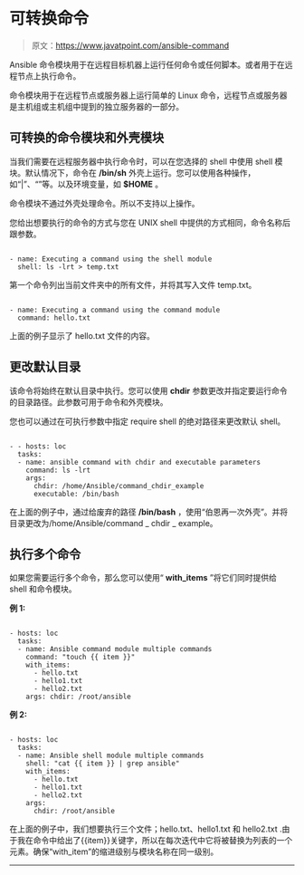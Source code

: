 # 可转换命令

> 原文：<https://www.javatpoint.com/ansible-command>

Ansible 命令模块用于在远程目标机器上运行任何命令或任何脚本。或者用于在远程节点上执行命令。

命令模块用于在远程节点或服务器上运行简单的 Linux 命令，远程节点或服务器是主机组或主机组中提到的独立服务器的一部分。

## 可转换的命令模块和外壳模块

当我们需要在远程服务器中执行命令时，可以在您选择的 shell 中使用 shell 模块。默认情况下，命令在 **/bin/sh** 外壳上运行。您可以使用各种操作，如“|”、“”等。以及环境变量，如 **$HOME** 。

命令模块不通过外壳处理命令。所以不支持以上操作。

您给出想要执行的命令的方式与您在 UNIX shell 中提供的方式相同，命令名称后跟参数。

```

- name: Executing a command using the shell module 
  shell: ls -lrt > temp.txt

```

第一个命令列出当前文件夹中的所有文件，并将其写入文件 temp.txt。

```

- name: Executing a command using the command module
  command: hello.txt

```

上面的例子显示了 hello.txt 文件的内容。

## 更改默认目录

该命令将始终在默认目录中执行。您可以使用 **chdir** 参数更改并指定要运行命令的目录路径。此参数可用于命令和外壳模块。

您也可以通过在可执行参数中指定 require shell 的绝对路径来更改默认 shell。

```

- - hosts: loc
  tasks:
  - name: ansible command with chdir and executable parameters
    command: ls -lrt
    args:
      chdir: /home/Ansible/command_chdir_example
      executable: /bin/bash

```

在上面的例子中，通过给废弃的路径 **/bin/bash** ，使用“伯恩再一次外壳”。并将目录更改为/home/Ansible/command _ chdir _ example。

## 执行多个命令

如果您需要运行多个命令，那么您可以使用“ **with_items** ”将它们同时提供给 shell 和命令模块。

**例 1:**

```

- hosts: loc 
  tasks: 
  - name: Ansible command module multiple commands 
    command: "touch {{ item }}"
    with_items: 
      - hello.txt 
      - hello1.txt 
      - hello2.txt 
    args: chdir: /root/ansible

```

**例 2:**

```

- hosts: loc
  tasks:
  - name: Ansible shell module multiple commands
    shell: "cat {{ item }} | grep ansible"
    with_items:
      - hello.txt
      - hello1.txt
      - hello2.txt
    args:
      chdir: /root/ansible

```

在上面的例子中，我们想要执行三个文件；hello.txt、hello1.txt 和 hello2.txt .由于我在命令中给出了{{item}}关键字，所以在每次迭代中它将被替换为列表的一个元素。确保“with_item”的缩进级别与模块名称在同一级别。

* * *
